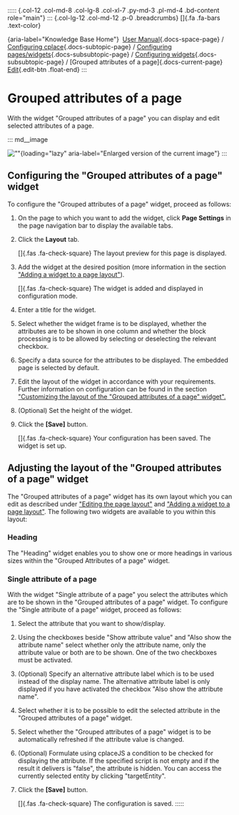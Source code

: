 ::::: {.col-12 .col-md-8 .col-lg-8 .col-xl-7 .py-md-3 .pl-md-4 .bd-content role="main"}
::: {.col-lg-12 .col-md-12 .p-0 .breadcrumbs}
[]{.fa .fa-bars .text-color}

[](https://docs.cplace.io/){aria-label="Knowledge Base Home"}  [User
Manual](/user-manual-en/){.docs-space-page} / [Configuring
cplace](/user-manual-en/cplace-konfigurieren/){.docs-subtopic-page} /
[Configuring
pages/widgets](/user-manual-en/cplace-konfigurieren/seiten-widgets-konfiguriere/){.docs-subsubtopic-page}
/ [Configuring
widgets](/user-manual-en/cplace-konfigurieren/seiten-widgets-konfiguriere/widgets-konfigurieren/){.docs-subsubtopic-page}
/ [Grouped attributes of a page]{.docs-current-page} [
Edit](https://github.com/collaborationfactory/cplace-doc-user-enu/blob/release/25.2/cplace-konfigurieren/seiten-widgets-konfiguriere/widgets-konfigurieren/gruppierte-attribute-einer-seite.md){.edit-btn
.float-end}
:::

# Grouped attributes of a page

With the widget "Grouped attributes of a page" you can display and edit
selected attributes of a page.

::: md__image
[](../../../../graphics/cplace-konfigurieren/Gruppierte-Attribute-Widget-de.png)

![\"\"](../../../../graphics/cplace-konfigurieren/Gruppierte-Attribute-Widget-de.png){loading="lazy"
aria-label="Enlarged version of the current image"}
:::

## Configuring the "Grouped attributes of a page" widget

To configure the "Grouped attributes of a page" widget, proceed as
follows:

1.  On the page to which you want to add the widget, click **Page
    Settings** in the page navigation bar to display the available tabs.

2.  Click the **Layout** tab.

    []{.fas .fa-check-square} The layout preview for this page is
    displayed.

3.  Add the widget at the desired position (more information in the
    section ["Adding a widget to a page
    layout"](/user-manual-en/cplace-konfigurieren/seiten-widgets-konfiguriere/widget-zu-seitenlayout-hinzufuegen/)).

    []{.fas .fa-check-square} The widget is added and displayed in
    configuration mode.

4.  Enter a title for the widget.

5.  Select whether the widget frame is to be displayed, whether the
    attributes are to be shown in one column and whether the block
    processing is to be allowed by selecting or deselecting the relevant
    checkbox.

6.  Specify a data source for the attributes to be displayed. The
    embedded page is selected by default.

7.  Edit the layout of the widget in accordance with your requirements.
    Further information on configuration can be found in the section
    ["Customizing the layout of the "Grouped attributes of a page"
    widget".](#adjusting-the-layout-of-the-grouped-attributes-of-a-page-widget)

8.  (Optional) Set the height of the widget.

9.  Click the **\[Save\]** button.

    []{.fas .fa-check-square} Your configuration has been saved. The
    widget is set up.

## Adjusting the layout of the "Grouped attributes of a page" widget

The "Grouped attributes of a page" widget has its own layout which you
can edit as described under ["Editing the page
layout"](/user-manual-en/cplace-konfigurieren/seiten-widgets-konfiguriere/seitenlayout-bearbeiten/)
and ["Adding a widget to a page
layout"](/user-manual-en/cplace-konfigurieren/seiten-widgets-konfiguriere/widget-zu-seitenlayout-hinzufuegen/).
The following two widgets are available to you within this layout:

### Heading

The "Heading" widget enables you to show one or more headings in various
sizes within the "Grouped Attributes of a page" widget.

### Single attribute of a page

With the widget "Single attribute of a page" you select the attributes
which are to be shown in the "Grouped attributes of a page" widget. To
configure the "Single attribute of a page" widget, proceed as follows:

1.  Select the attribute that you want to show/display.

2.  Using the checkboxes beside "Show attribute value" and "Also show
    the attribute name" select whether only the attribute name, only the
    attribute value or both are to be shown. One of the two checkboxes
    must be activated.

3.  (Optional) Specify an alternative attribute label which is to be
    used instead of the display name. The alternative attribute label is
    only displayed if you have activated the checkbox "Also show the
    attribute name".

4.  Select whether it is to be possible to edit the selected attribute
    in the "Grouped attributes of a page" widget.

5.  Select whether the "Grouped attributes of a page" widget is to be
    automatically refreshed if the attribute value is changed.

6.  (Optional) Formulate using cplaceJS a condition to be checked for
    displaying the attribute. If the specified script is not empty and
    if the result it delivers is "false", the attribute is hidden. You
    can access the currently selected entity by clicking "targetEntity".

7.  Click the **\[Save\]** button.

    []{.fas .fa-check-square} The configuration is saved.
:::::
